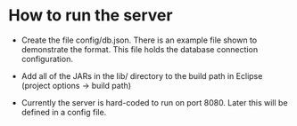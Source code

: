 # How to run the server

* Create the file config/db.json. There is an example file shown to demonstrate the format.
This file holds the database connection configuration.

* Add all of the JARs in the lib/ directory to the build path in Eclipse (project options -> build path)

* Currently the server is hard-coded to run on port 8080. Later this will be defined in a config file.
